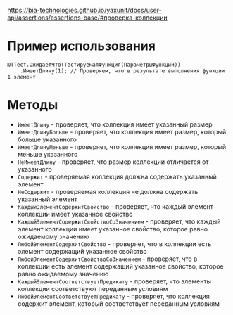 https://bia-technologies.github.io/yaxunit/docs/user-api/assertions/assertions-base/#проверка-коллекции
# Пример использования
```bsl
ЮТТест.ОжидаетЧто(ТестируемаяФункция(ПараметрыФункции))
	.ИмеетДлину(1); // Проверяем, что в результате выполнения функции 1 элемент
```
# Методы
- `ИмеетДлину` - проверяет, что коллекция имеет указанный размер
- `ИмеетДлинуБольше` - проверяет, что коллекция имеет размер, который больше указанного
- `ИмеетДлинуМеньше` - проверяет, что коллекция имеет размер, который меньше указанного
- `НеИмеетДлину` - проверяет, что размер коллекции отличается от указанного
- `Содержит` - проверяемая коллекция должна содержать указанный элемент
- `НеСодержит` - проверяемая коллекция не должна содержать указанный элемент
- `КаждыйЭлементСодержитСвойство` - проверяет, что каждый элемент коллекции имеет указанное свойство
- `КаждыйЭлементСодержитСвойствоСоЗначением` - проверяет, что каждый элемент коллекции имеет указанное свойство, которое равно ожидаемому значению
- `ЛюбойЭлементСодержитСвойство` - проверяет, что в коллекции есть элемент содержащий указанное свойство
- `ЛюбойЭлементСодержитСвойствоСоЗначением` - проверяет, что в коллекции есть элемент содержащий указанное свойство, которое равно ожидаемому значению
- `КаждыйЭлементСоответствуетПредикату` - проверяет, что элементы коллекции соответствуют переданным условиям
- `ЛюбойЭлементСоответствуетПредикату` - проверяет, что коллекция содержит элемент, который соответствует переданным условиям